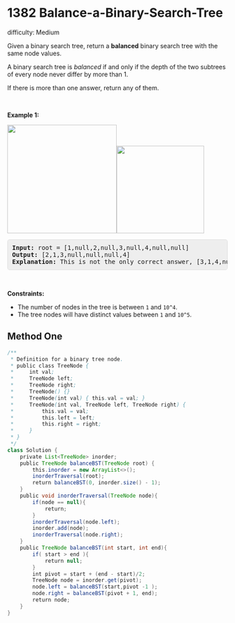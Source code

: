 # 1382 Balance-a-Binary-Search-Tree 
 
difficulty: Medium 
 
<style>
        section pre{
          background-color: #eee;
          border: 1px solid #ddd;
          padding:10px;
          border-radius: 5px;
        }
      </style>
<section>
<div><p>Given a binary search tree, return a <strong>balanced</strong> binary search tree with the same node values.</p>
<p>A binary search tree is <em>balanced</em> if and only if&nbsp;the depth of the two subtrees of&nbsp;every&nbsp;node never differ by more than 1.</p>
<p>If there is more than one answer, return any of them.</p>
<p>&nbsp;</p>
<p><strong>Example 1:</strong></p>
<p><strong><img alt="" src="https://assets.leetcode.com/uploads/2019/08/22/1515_ex1.png" style="width: 250px; height: 248px;"><img alt="" src="https://assets.leetcode.com/uploads/2019/08/22/1515_ex1_out.png" style="width: 200px; height: 200px;"></strong></p>
<pre><strong>Input:</strong> root = [1,null,2,null,3,null,4,null,null]
<strong>Output:</strong> [2,1,3,null,null,null,4]
<b>Explanation:</b> This is not the only correct answer, [3,1,4,null,2,null,null] is also correct.
</pre>
<p>&nbsp;</p>
<p><strong>Constraints:</strong></p>
<ul>
	<li>The number of nodes in the tree is between&nbsp;<code>1</code>&nbsp;and&nbsp;<code>10^4</code>.</li>
	<li>The tree nodes will have distinct values between&nbsp;<code>1</code>&nbsp;and&nbsp;<code>10^5</code>.</li>
</ul></div></section>
 
 ## Method One 
 
``` Java
/**
 * Definition for a binary tree node.
 * public class TreeNode {
 *     int val;
 *     TreeNode left;
 *     TreeNode right;
 *     TreeNode() {}
 *     TreeNode(int val) { this.val = val; }
 *     TreeNode(int val, TreeNode left, TreeNode right) {
 *         this.val = val;
 *         this.left = left;
 *         this.right = right;
 *     }
 * }
 */
class Solution {
    private List<TreeNode> inorder;
    public TreeNode balanceBST(TreeNode root) {
        this.inorder = new ArrayList<>();
        inorderTraversal(root);
        return balanceBST(0, inorder.size() - 1);
    }
    public void inorderTraversal(TreeNode node){
        if(node == null){
            return;
        }
        inorderTraversal(node.left);
        inorder.add(node);
        inorderTraversal(node.right);
    }
    public TreeNode balanceBST(int start, int end){
        if( start > end ){
            return null;
        }
        int pivot = start + (end - start)/2;
        TreeNode node = inorder.get(pivot);
        node.left = balanceBST(start,pivot -1 );
        node.right = balanceBST(pivot + 1, end);
        return node;
    }
}
​
```